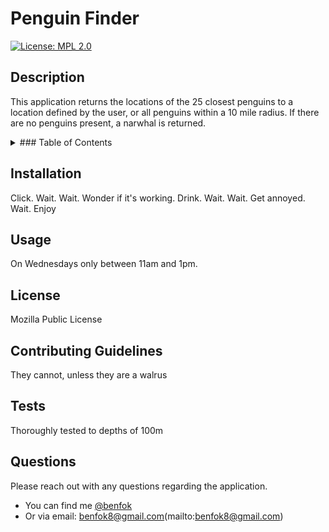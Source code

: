 # Penguin Finder
[![License: MPL 2.0](https://img.shields.io/badge/License-MPL_2.0-brightgreen.svg)](https://opensource.org/licenses/MPL-2.0)

## Description
This application returns the locations of the 25 closest penguins to a location defined by the user, or all penguins within a 10 mile radius. If there are no penguins present, a narwhal is returned.

<details>
<summary>### Table of Contents</summary>

- [Installation](#installation)
- [Usage](#usage)
- [License](#license)
- [Contributing Guidelines](#contributing-guidelines)
- [Tests](#tests)
- [Questions](#questions)
</details>

## Installation
Click. Wait. Wait. Wonder if it's working. Drink. Wait. Wait. Get annoyed. Wait. Enjoy

## Usage
On Wednesdays only between 11am and 1pm.

## License
Mozilla Public License

## Contributing Guidelines
They cannot, unless they are a walrus

## Tests
Thoroughly tested to depths of 100m

## Questions
Please reach out with any questions regarding the application.
- You can find me [@benfok](https://github.com/benfok)
- Or via email: benfok8@gmail.com(mailto:benfok8@gmail.com)
